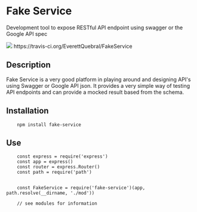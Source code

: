 # Fake Service

Development tool to expose RESTful API endpoint using swagger or the Google API spec

<img src="https://travis-ci.org/EverettQuebral/FakeService.png" />
https://travis-ci.org/EverettQuebral/FakeService


## Description

Fake Service is a very good platform in playing around and designing API's using Swagger or Google API json.  It provides a very simple way of testing API endpoints and can provide a mocked result based from the schema.


## Installation

        npm install fake-service

## Use

        const express = require('express')
        const app = express()
        const router = express.Router()
        const path = require('path')


        const FakeService = require('fake-service')(app, path.resolve(__dirname, './mod'))

        // see modules for information 
